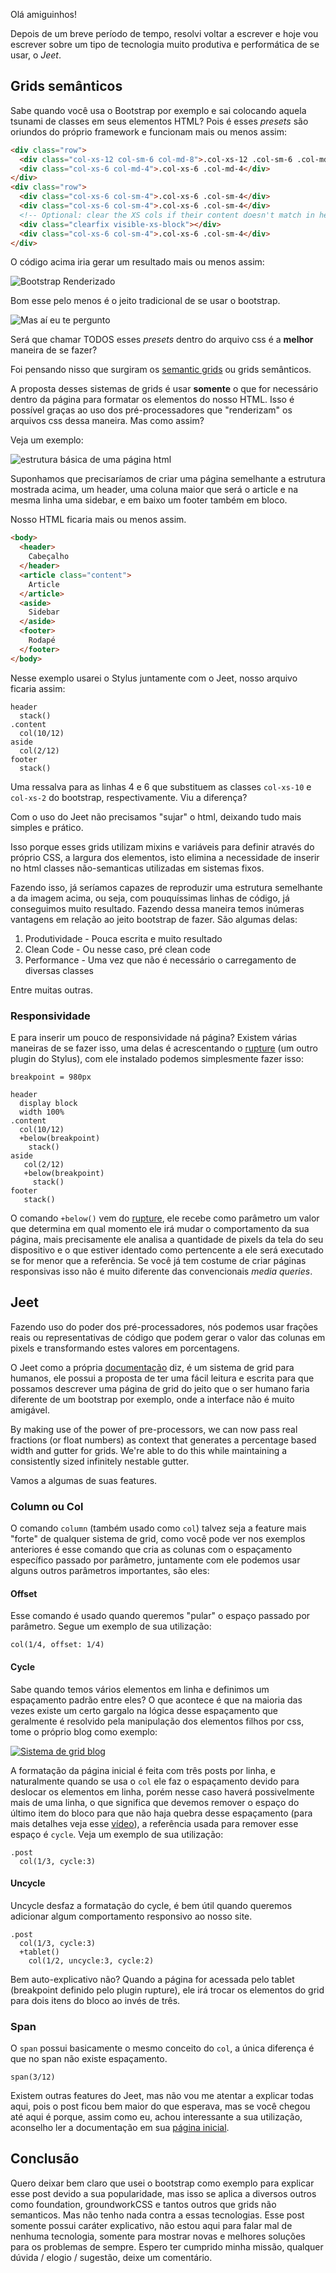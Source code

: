 
Olá amiguinhos!

Depois de um breve período de tempo, resolvi voltar a escrever e hoje vou escrever sobre um tipo de tecnologia muito produtiva e performática de se usar, o *Jeet*.

## Grids semânticos

Sabe quando você usa o Bootstrap por exemplo e sai colocando aquela tsunami de classes em seus elementos HTML? Pois é esses *presets* são oriundos do próprio framework e funcionam mais ou menos assim: 

```html
<div class="row">
  <div class="col-xs-12 col-sm-6 col-md-8">.col-xs-12 .col-sm-6 .col-md-8</div>
  <div class="col-xs-6 col-md-4">.col-xs-6 .col-md-4</div>
</div>
<div class="row">
  <div class="col-xs-6 col-sm-4">.col-xs-6 .col-sm-4</div>
  <div class="col-xs-6 col-sm-4">.col-xs-6 .col-sm-4</div>
  <!-- Optional: clear the XS cols if their content doesn't match in height -->
  <div class="clearfix visible-xs-block"></div>
  <div class="col-xs-6 col-sm-4">.col-xs-6 .col-sm-4</div>
</div>
```

O código acima iria gerar um resultado mais ou menos assim:

![Bootstrap Renderizado](/posts/jeet/bootstap-render.png)

Bom esse pelo menos é o jeito tradicional de se usar o bootstrap.

![Mas aí eu te pergunto](/posts/learn-english/ai-eu-te-pergunto.jpg)

Será que chamar TODOS esses *presets* dentro do arquivo css é a **melhor** maneira de se fazer?

Foi pensando nisso que surgiram os [semantic grids](http://www.smashingmagazine.com/2011/08/the-semantic-grid-system-page-layout-for-tomorrow/) ou grids semânticos.

A proposta desses sistemas de grids é usar **somente** o que for necessário dentro da página para formatar os elementos do nosso HTML. Isso é possível graças ao uso dos pré-processadores que "renderizam" os arquivos css dessa maneira. Mas como assim?

Veja um exemplo:

![estrutura básica de uma página html](/posts/jeet/html-basic-structure.png)

Suponhamos que precisaríamos de criar uma página semelhante a estrutura mostrada acima, um header, uma coluna maior que será o article e na mesma linha uma sidebar, e em baixo um footer também em bloco.

Nosso HTML ficaria mais ou menos assim.


```html
<body>
  <header>
    Cabeçalho
  </header>
  <article class="content">
    Article
  </article>
  <aside>
    Sidebar
  </aside>
  <footer>
    Rodapé
  </footer>
</body>
```

Nesse exemplo usarei o Stylus juntamente com o Jeet, nosso arquivo ficaria assim:

```styl
header
  stack()
.content
  col(10/12)
aside
  col(2/12)
footer
  stack()
```

Uma ressalva para as linhas 4 e 6 que substituem as classes `col-xs-10` e `col-xs-2` do bootstrap, respectivamente. Viu a diferença?

Com o uso do Jeet não precisamos "sujar" o html, deixando tudo mais simples e prático.

Isso porque esses grids utilizam mixins e variáveis para definir através do próprio CSS, a largura dos elementos, isto elimina a necessidade de inserir no html classes não-semanticas utilizadas em sistemas fixos.

Fazendo isso, já seríamos capazes de reproduzir uma estrutura semelhante a da imagem acima, ou seja, com pouquíssimas linhas de código, já conseguimos muito resultado. Fazendo dessa maneira temos inúmeras vantagens em relação ao jeito bootstrap de fazer. São algumas delas:

1. Produtividade - Pouca escrita e muito resultado
2. Clean Code - Ou nesse caso, pré clean code
3. Performance - Uma vez que não é necessário o carregamento de diversas classes

Entre muitas outras.

### Responsividade

E para inserir um pouco de responsividade ná página? Existem várias maneiras de se fazer isso, uma delas é acrescentando o [rupture](http://jenius.github.io/rupture/) (um outro plugin do Stylus), com ele instalado podemos simplesmente fazer isso:

```styl
breakpoint = 980px

header
  display block
  width 100%
.content
  col(10/12)
  +below(breakpoint)
    stack()
aside
   col(2/12)
   +below(breakpoint)
     stack()
footer
   stack()
```

O comando `+below()` vem do [rupture](http://jenius.github.io/rupture/), ele recebe como parâmetro um valor que determina em qual momento ele irá mudar o comportamento da sua página, mais precisamente ele analisa a quantidade de pixels da tela do seu dispositivo e o que estiver identado como pertencente a ele será executado se for menor que a referência. Se você já tem costume de criar páginas responsivas isso não é muito diferente das convencionais *media queries*.

## Jeet

Fazendo uso do poder dos pré-processadores, nós podemos usar frações reais ou representativas de código que podem gerar o valor das colunas em pixels e transformando estes valores em porcentagens.

O Jeet como a própria [documentação](http://jeet.gs/) diz, é um sistema de grid para humanos, ele possui a proposta de ter uma fácil leitura e escrita para que possamos descrever uma página de grid do jeito que o ser humano faria diferente de um bootstrap por exemplo, onde a interface não é muito amigável.

By making use of the power of pre-processors, we can now pass real fractions (or float numbers) as context that generates a percentage based width and gutter for grids. We're able to do this while maintaining a consistently sized infinitely nestable gutter.

Vamos a algumas de suas features.

### Column ou Col

O comando `column` (também usado como `col`) talvez seja a feature mais "forte" de qualquer sistema de grid, como você pode ver nos exemplos anteriores é esse comando que cria as colunas com o espaçamento específico passado por parâmetro, juntamente com ele podemos usar alguns outros parâmetros importantes, são eles:

#### Offset

Esse comando é usado quando queremos "pular" o espaço passado por parâmetro. Segue um exemplo de sua utilização:

```styl
col(1/4, offset: 1/4)
```

#### Cycle

Sabe quando temos vários elementos em linha e definimos um espaçamento padrão entre eles? O que acontece é que na maioria das vezes existe um certo gargalo na lógica desse espaçamento que geralmente é resolvido pela manipulação dos elementos filhos por css, tome o próprio blog como exemplo:

[![Sistema de grid blog](/posts/jeet/grid-blog.png)](/posts/jeet/grid-blog.png)

A formatação da página inicial é feita com três posts por linha, e naturalmente quando se usa o `col` ele faz o espaçamento devido para deslocar os elementos em linha, porém nesse caso haverá possivelmente mais de uma linha, o que significa que devemos remover o espaço do último item do bloco para que não haja quebra desse espaçamento (para mais detalhes veja esse [vídeo](https://www.youtube.com/watch?v=roqlCwEn4iI)), a referência usada para remover esse espaço é `cycle`. Veja um exemplo de sua utilização:

```styl
.post
  col(1/3, cycle:3)
```

#### Uncycle

Uncycle desfaz a formatação do cycle, é bem útil quando queremos adicionar algum comportamento responsivo ao nosso site.

```styl
.post
  col(1/3, cycle:3)
  +tablet()
    col(1/2, uncycle:3, cycle:2)
```

Bem auto-explicativo não? Quando a página for acessada pelo tablet (breakpoint definido pelo plugin rupture), ele irá trocar os elementos do grid para dois itens do bloco ao invés de três.

### Span

O `span` possui basicamente o mesmo conceito do `col`, a única diferença é que no span não existe espaçamento.

```styl
span(3/12)
```

Existem outras features do Jeet, mas não vou me atentar a explicar todas aqui, pois o post ficou bem maior do que esperava, mas se você chegou até aqui é porque, assim como eu, achou interessante a sua utilização, aconselho ler a documentação em sua [página inicial](http://jeet.gs/).

## Conclusão

Quero deixar bem claro que usei o bootstrap como exemplo para explicar esse post devido a sua popularidade, mas isso se aplica a diversos outros como foundation, groundworkCSS e tantos outros que grids não semanticos. Mas não tenho nada contra a essas tecnologias. Esse post somente possui caráter explicativo, não estou aqui para falar mal de nenhuma tecnologia, somente para mostrar novas e melhores soluções para os problemas de sempre. Espero ter cumprido minha missão, qualquer dúvida / elogio / sugestão, deixe um comentário.